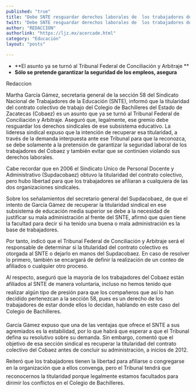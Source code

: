 ```yaml
---
published: "true"
title: "Debe SNTE resguardar derechos laborales de  los trabajadores del Cobaez: García Gámez"
twitt: "Debe SNTE resguardar derechos laborales de  los trabajadores del Cobaez: García Gámez"
author: "REDACCION"
authorlink: "https://ljz.mx/acercade.html"
category: "Educación"
layout: "posts"

---
```


*   **El asunto ya se turnó al Tribunal Federal de Conciliación y Arbitraje **
*   **Sólo se pretende garantizar la seguridad de los empleos, asegura**


  Redaccion



  Martha García Gámez, secretaria general de la sección 58 del Sindicato Nacional de Trabajadores de la Educación (SNTE), informó que la titularidad del contrato colectivo de trabajo del Colegio de Bachilleres del Estado de Zacatecas (Cobaez) es un asunto que ya se turnó al Tribunal Federal de Conciliación y Arbitraje. Aseguró que, legalmente, ese gremio debe resguardar los derechos sindicales de ese subsistema educativo. La lideresa sindical expuso que la intención de recuperar esa titularidad, a través de la demanda interpuesta ante ese Tribunal para que la reconozca, se debe solamente a la pretensión de garantizar la seguridad laboral de los trabajadores del Cobaez y también evitar que se continúen violando sus derechos laborales.



  Cabe recordar que en 2006 el Sindicato Unico de Personal Docente y Administrativo (Supdacobaez) obtuvo la titularidad del contrato colectivo, pero hubo libertad para que los trabajadores se afiliaran a cualquiera de las dos organizaciones sindicales.



  Sobre los señalamientos del secretario general del Supdacobaez, de que el intento de García Gámez de recuperar la titularidad sindical en ese subsistema de educación media superior se debe a la necesidad de justificar su mala administración al frente del SNTE, afirmó que quien tiene la facultad para decir si ha tenido una buena o mala administración es la base de trabajadores.



  Por tanto, indicó que el Tribunal Federal de Conciliación y Arbitraje será el responsable de determinar si la titularidad del contrato colectivo es otorgada al SNTE o dejarlo en manos del Supdacobaez. En caso de resolver lo primero, también se encargará de definir la realización de un conteo de afiliados o cualquier otro proceso.



  Al respecto, aseguró que la mayoría de los trabajadores del Cobaez están afiliados al SNTE de manera voluntaria, incluso no hemos tenido que realizar algún tipo de presión para que los compañeros que así lo han decidido pertenezcan a la sección 58, pues es un derecho de los trabajadores de estar donde ellos lo decidan, hablando en este caso del Colegio de Bachilleres.



  García Gámez expuso que una de las ventajas que ofrece el SNTE a sus agremiados es la estabilidad, por lo que habrá que esperar a que el Tribunal defina su resolutivo sobre su demanda. Sin embargo, comentó que el objetivo de esa sección sindical es recuperar la titularidad del contrato colectivo del Cobaez antes de concluir su administración, a inicios de 2012.



  Reiteró que los trabajadores tienen la libertad para afiliarse o congregarse en la organización que a ellos convenga, pero el Tribunal tendrá que reconocernos la titularidad porque legalmente estamos facultados para dirimir los conflictos en el Colegio de Bachilleres.

